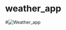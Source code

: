 # weather_app
#![Weather_app](https://user-images.githubusercontent.com/58289906/229781189-0108215d-19f2-4499-b41a-d4ed4a149d42.PNG)
